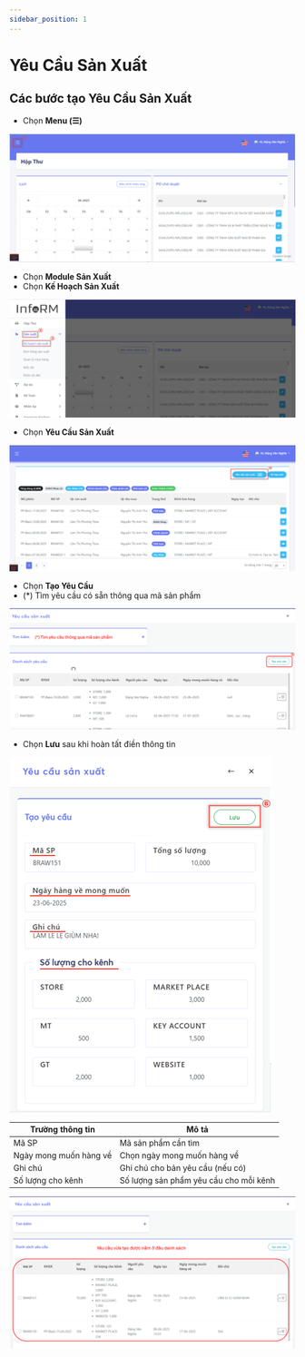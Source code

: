 ```yaml
---
sidebar_position: 1
---
```


# Yêu Cầu Sản Xuất

## Các bước tạo **Yêu Cầu Sản Xuất**
- Chọn **Menu (☰)**

![Giao diện InfoRM](./img/yeucau1(1).png)

- Chọn **Module Sản Xuất**
- Chọn **Kế Hoạch Sản Xuất**

![Giao diện InfoRM](./img/yeucau2.png)

- Chọn **Yêu Cầu Sản Xuất**

![Giao diện InfoRM](./img/yeucau3.png)

- Chọn **Tạo Yêu Cầu**
- (*) Tìm yêu cầu có sẵn thông qua mã sản phẩm

![Giao diện InfoRM](./img/yeucau4(4).png)

- Chọn **Lưu** sau khi hoàn tất điền thông tin

![Giao diện InfoRM](./img/yeucau5.png)

| Trường thông tin                      | Mô tả                                                        |
|--------------------------------------|---------------------------------------------------------------|
| Mã SP                                | Mã sản phẩm cần tìm                                           |
| Ngày mong muốn hàng về               | Chọn ngày mong muốn hàng về                    	       |
| Ghi chú			       | Ghi chú cho bản yêu cầu (nếu có)               	       |
| Số lượng cho kênh		       | Số lượng sản phẩm yêu cầu cho mỗi kênh                        |

![Giao diện InfoRM](./img/yeucau6.png)